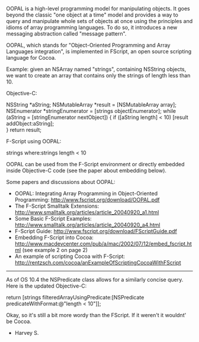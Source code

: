 OOPAL is a high-level programming model for manipulating objects. It goes beyond the classic "one object at a time" model and provides a way to query and manipulate whole sets of objects at once using the principles and idioms of array programming languages. To do so, it introduces a new messaging abstraction called "message pattern".

OOPAL, which stands for "Object-Oriented Programming and Array Languages integration", is implemented in FScript, an open source scripting language for Cocoa.

Example: given an NSArray named "strings", containing NSString objects, we want to create an array that contains only the strings of length less than 10.

Objective-C:

    
NSString *aString;
NSMutableArray *result = [NSMutableArray array];
NSEnumerator *stringEnumerator = [strings objectEnumerator];
while (aString = [stringEnumerator nextObject])
{
  if ([aString length] < 10) 
    [result addObject:aString];  
}
return result;


F-Script using OOPAL:

    
strings where:strings length < 10


OOPAL can be used from the F-Script environment or directly embedded inside Objective-C code (see the paper about embedding below). 

Some papers and discussions about OOPAL:

* OOPAL: Integrating Array Programming in Object-Oriented Programming: http://www.fscript.org/download/OOPAL.pdf
* The F-Script Smalltalk Extensions: http://www.smalltalk.org/articles/article_20040920_a1.html
* Some Basic F-Script Examples: http://www.smalltalk.org/articles/article_20040920_a4.html
* F-Script Guide: http://www.fscript.org/download/FScriptGuide.pdf
* Embedding F-Script into Cocoa: http://www.macdevcenter.com/pub/a/mac/2002/07/12/embed_fscript.html (see example 2 on page 2)
* An example of scripting Cocoa with F-Script: http://rentzsch.com/cocoa/anExampleOfScriptingCocoaWithFScript


----

As of OS 10.4 the NSPredicate class allows for a similarly concise query.  Here is the updated Objective-C:

    
return [strings filteredArrayUsingPredicate:[NSPredicate predicateWithFormat:@"length < 10"]];


Okay, so it's still a bit more wordy than the FScript.  If it weren't it wouldnt' be Cocoa.

- Harvey S.
